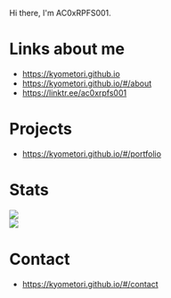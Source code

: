 Hi there, I'm AC0xRPFS001.

# Links about me
- https://kyometori.github.io
- https://kyometori.github.io/#/about
- https://linktr.ee/ac0xrpfs001

# Projects
- https://kyometori.github.io/#/portfolio

# Stats
![](https://github-readme-stats.vercel.app/api/top-langs/?username=kyometori&theme=discord_old_blurple&layout=compact)  
![](https://github-readme-stats.vercel.app/api/?username=kyometori&theme=discord_old_blurple&show_icons=true)

# Contact
- https://kyometori.github.io/#/contact
